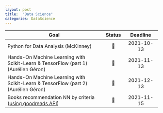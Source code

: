 ```yaml
---
layout: post
title:  "Data Science"
categories: DataScience
---
```


Goal | Status | &nbsp;&nbsp;&nbsp;Deadline&nbsp;&nbsp;&nbsp;
---|:---:|:---:|
Python for Data Analysis (McKinney) | 📌 | 2021-10-13
Hands-On Machine Learning with Scikit-Learn & TensorFlow (part 1) (Aurélien Géron) | 📌 | 2021-11-13
Hands-On Machine Learning with Scikit-Learn & TensorFlow (part 2) (Aurélien Géron) | 📌 | 2021-12-13
Books recommendation NN by criteria ([using goodreads API](https://www.goodreads.com/api)) | 📌 | 2021-11-15
